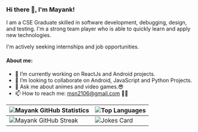 <!-- **m-s-n/m-s-n** is a ✨ _special_ ✨ repository because its `README.md` (this file) appears on your GitHub profile. -->

### Hi there 👋, I'm Mayank!

I am a CSE Graduate skilled in software development, debugging, design, and testing. I'm a strong team player who is able to quickly learn and apply new technologies.

I'm actively seeking internships and job opportunities.



#### About me:
- 🔭 I’m currently working on ReactJs and Android projects.
- 👯 I’m looking to collaborate on Android, JavaScript and Python Projects.
- 💬 Ask me about animes and video games.😎
- 📫 How to reach me: msn2106@gmail.com 🐱‍🏍

<!-- - 😄 Pronouns: ... -->
<!-- - ⚡ Fun fact: ... -->
<!-- - 🌱 I’m currently learning ... -->
<!-- - 🤔 I’m looking for help with ... -->

| ![Mayank GitHub Statistics](https://github-readme-stats.vercel.app/api?username=msn2106&show_icons=true) | ![Top Languages](https://github-readme-stats.vercel.app/api/top-langs/?username=msn2106) |
| --- | --- |
| ![Mayank GitHub Streak](https://github-readme-streak-stats.herokuapp.com/?user=msn2106) | ![Jokes Card](https://readme-jokes.vercel.app/api) |
